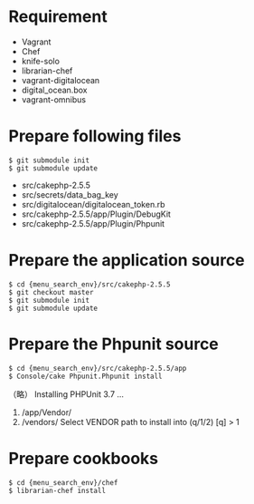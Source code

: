 # Requirement

* Vagrant
* Chef
* knife-solo
* librarian-chef
* vagrant-digitalocean
* digital_ocean.box
* vagrant-omnibus


# Prepare following files

    $ git submodule init
    $ git submodule update

* src/cakephp-2.5.5
* src/secrets/data_bag_key
* src/digitalocean/digitalocean_token.rb
* src/cakephp-2.5.5/app/Plugin/DebugKit
* src/cakephp-2.5.5/app/Plugin/Phpunit

# Prepare the application source

    $ cd {menu_search_env}/src/cakephp-2.5.5
    $ git checkout master
    $ git submodule init
    $ git submodule update

# Prepare the Phpunit source

    $ cd {menu_search_env}/src/cakephp-2.5.5/app
    $ Console/cake Phpunit.Phpunit install

（略）
Installing PHPUnit 3.7 ...
1. /app/Vendor/
2. /vendors/
Select VENDOR path to install into (q/1/2)
[q] > 1

# Prepare cookbooks

    $ cd {menu_search_env}/chef
    $ librarian-chef install
